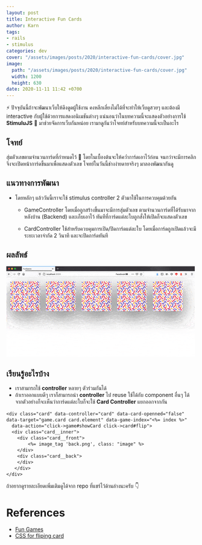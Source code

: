 ```yaml
---
layout: post
title: Interactive Fun Cards
author: Karn
tags:
- rails
- stimulus
categories: dev
cover: "/assets/images/posts/2020/interactive-fun-cards/cover.jpg"
image:
  path: "/assets/images/posts/2020/interactive-fun-cards/cover.jpg"
  width: 1200
  height: 630
date: 2020-11-11 11:42 +0700
---
```

⚡ ปัจจุบันนี้ถ้าจะพัฒนาเว็บให้ดึงดูดผู้ใช้งาน คงหลีกเลี่ยงไม่ได้ที่จะทำให้เว็บดูสวยๆ และต้องมี interactive กับผู้ใช้ด้วยการแสดงอนิเมชันต่างๆ แน่นอนว่าในบทความนี้จะแสดงตัวอย่างการใช้ **StimuluJS** 🌈 มาช่วยจัดการเว็บกันหน่อย<!--more--> เรามาดูกันว่าโจทย์สำหรับบทความนี้จะเป็นอะไร

## โจทย์

สุ่มตัวเลขตามจำนวนการ์ดที่กำหนดไว้ 🎲 โดยในเบื้องต้นจะให้คว่ำการ์ดเอาไว้ก่อน จนกว่าจะมีการคลิกจึงจะเปิดหน้าการ์ดขึ้นมาเพื่อแสดงตัวเลข โจทย์ในวันนี้ช่างง่ายดายจริงๆ มาลองพัฒนากันดู

## แนวทางการพัฒนา

- โดยหลักๆ แล้ววันนี้เราจะใช้ stimulus controller 2 ตัวมาใช้ในการควบคุมด้วยกัน
  - GameController โดยเมื่อถูกสร้างขึ้นมาจะมีการสุ่มตัวเลข ตามจำนวนการ์ดที่ได้รับมาจากหลังบ้าน (Backend) และเก็บเอาไว้ ทันทีที่การ์ดแต่ละใบถูกสั่งให้เปิดก็จะแสดงตัวเลข

  - CardController ใช้สำหรับควบคุมการเปิด/ปิดการ์ดแต่ละใบ โดยเมื่อการ์ดถูกเปิดแล้วจะมีระยะเวลาจำกัด 2 วินาที และจะปิดการ์ดทันที

## ผลลัพธ์

![fun game](/assets/images/posts/2020/interactive-fun-cards/fun_game.gif)

## เรียนรู้อะไรบ้าง

- เราสามารถใช้ **controller** หลายๆ ตัวร่วมกันได้
- ถ้าเราออกแบบดีๆ เราก็สามารถนำ **controller** ไป reuse ใช้ได้กับ component อื่นๆ ได้ จากตัวอย่างก็จะเห็นว่าการ์ดแต่ละใบก็จะใช้ **Card Controller** แยกออกจากกัน

```erb
<div class="card" data-controller="card" data-card-openned="false" data-target="game.card card.element" data-game-index="<%= index %>"
  data-action="click->game#showCard click->card#flip">
  <div class="card__inner">
    <div class="card__front">
        <%= image_tag 'back.png', class: "image" %>
    </div>
    <div class="card__back">
    </div>
   </div>
</div>
```

ถ้าอยากดูรายละเอียดเพิ่มเติมดูได้จาก repo ที่แชร์ไว้ด้านล่างนะครับ 👇

# References
- [Fun Games](https://github.com/karn18/fun_games)
- [CSS for fliping card](https://codepen.io/james_gillen/pen/NGwqML)
